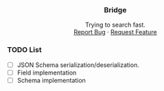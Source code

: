  <br />
<p align="center">
  <h3 align="center">Bridge</h3>
  <p align="center">
    Trying to search fast.
    <br />
    <a href="https://github.com/marcosfpr/ltrpp/issues">Report Bug</a>
    ·
    <a href="https://github.com/marcosfpr/ltrpp/issues">Request Feature</a>
  </p>
</p>


### TODO List


- [ ] JSON Schema serialization/deserialization.
- [ ] Field implementation
- [ ] Schema implementation